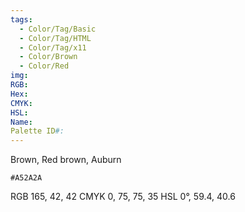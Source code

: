 ```yaml
---
tags:
  - Color/Tag/Basic
  - Color/Tag/HTML
  - Color/Tag/x11
  - Color/Brown
  - Color/Red
img: 
RGB: 
Hex: 
CMYK: 
HSL: 
Name: 
Palette ID#:
---
```

Brown, Red brown, Auburn
```palette
#A52A2A
```
RGB 165, 42, 42
CMYK	0, 75, 75, 35
HSL	0°, 59.4, 40.6